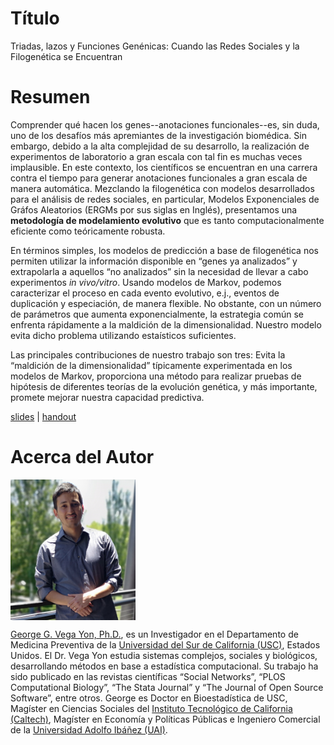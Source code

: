 ﻿# Título

Triadas, lazos y Funciones Genénicas: Cuando las Redes Sociales y la Filogenética se Encuentran


# Resumen

Comprender qué hacen los genes--anotaciones funcionales--es, sin duda, uno de los desafíos más apremiantes de la investigación biomédica. Sin embargo, debido a la alta complejidad de su desarrollo, la realización de experimentos de laboratorio a gran escala con tal fin es muchas veces implausible. En este contexto, los científicos se encuentran en una carrera contra el tiempo para generar anotaciones funcionales a gran escala de manera automática. Mezclando la filogenética con modelos desarrollados para el análisis de redes sociales, en particular, Modelos Exponenciales de Gráfos Aleatorios (ERGMs por sus siglas en Inglés), presentamos una **metodología de modelamiento evolutivo** que es tanto computacionalmente eficiente como teóricamente robusta.

En términos simples, los modelos de predicción a base de filogenética nos permiten utilizar la información disponible en “genes ya analizados” y extrapolarla a aquellos “no analizados” sin la necesidad de llevar a cabo experimentos *in vivo/vitro*. Usando modelos de Markov, podemos caracterizar el proceso en cada evento evolutivo, e.j., eventos de duplicación y especiación, de manera flexible. No obstante, con un número de parámetros que aumenta exponencialmente, la estrategia común se enfrenta rápidamente a la maldición de la dimensionalidad. Nuestro modelo evita dicho problema utilizando estaísticos suficientes.

Las principales contribuciones de nuestro trabajo son tres: Evita la “maldición de la dimensionalidad” típicamente experimentada en los modelos de Markov, proporciona una método para realizar pruebas de hipótesis de diferentes teorías de la evolución genética, y más importante, promete mejorar nuestra capacidad predictiva.

[slides](../../raw/esp/slides.pdf) | [handout](../../raw/esp/handout.pdf)

# Acerca del Autor

<img src="https://github.com/gvegayon/nu2019/raw/uci2019/fig/headshot.jpg" align="center" style="width:200px;" alt="George"></img>

[George G. Vega Yon, Ph.D.](https://ggvy.cl), es un Investigador en el Departamento de Medicina Preventiva de la [Universidad del Sur de California (USC)](https://usc.edu), Estados Unidos. El Dr. Vega Yon estudia sistemas complejos, sociales y biológicos, desarrollando métodos en base a estadística computacional. Su trabajo ha sido publicado en las revistas científicas “Social Networks”, “PLOS Computational Biology”, “The Stata Journal” y “The Journal of Open Source Software”, entre otros. George es Doctor en Bioestadística de USC, Magíster en Ciencias Sociales del [Instituto Tecnológico de California (Caltech)](https://caltech.edu), Magíster en Economía y Políticas Públicas e Ingeniero Comercial de la [Universidad Adolfo Ibáñez (UAI)](https://uai.cl).
